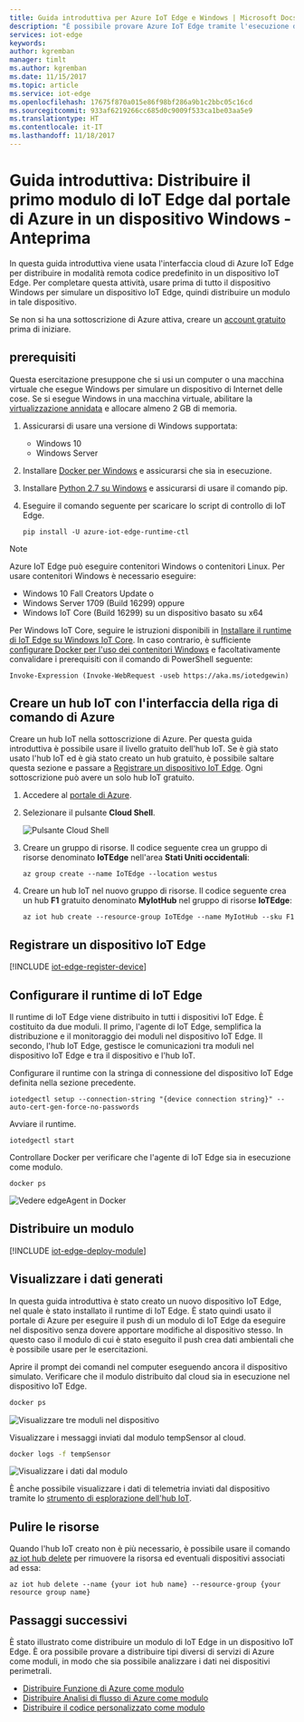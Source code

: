 ```yaml
---
title: Guida introduttiva per Azure IoT Edge e Windows | Microsoft Docs
description: "È possibile provare Azure IoT Edge tramite l'esecuzione di analisi in un dispositivo perimetrale simulato"
services: iot-edge
keywords: 
author: kgremban
manager: timlt
ms.author: kgremban
ms.date: 11/15/2017
ms.topic: article
ms.service: iot-edge
ms.openlocfilehash: 17675f870a015e86f98bf286a9b1c2bbc05c16cd
ms.sourcegitcommit: 933af6219266cc685d0c9009f533ca1be03aa5e9
ms.translationtype: HT
ms.contentlocale: it-IT
ms.lasthandoff: 11/18/2017
---
```

# <a name="quickstart-deploy-your-first-iot-edge-module-from-the-azure-portal-to-a-windows-device---preview"></a>Guida introduttiva: Distribuire il primo modulo di IoT Edge dal portale di Azure in un dispositivo Windows - Anteprima

In questa guida introduttiva viene usata l'interfaccia cloud di Azure IoT Edge per distribuire in modalità remota codice predefinito in un dispositivo IoT Edge. Per completare questa attività, usare prima di tutto il dispositivo Windows per simulare un dispositivo IoT Edge, quindi distribuire un modulo in tale dispositivo.

Se non si ha una sottoscrizione di Azure attiva, creare un [account gratuito][lnk-account] prima di iniziare.

## <a name="prerequisites"></a>prerequisiti

Questa esercitazione presuppone che si usi un computer o una macchina virtuale che esegue Windows per simulare un dispositivo di Internet delle cose. Se si esegue Windows in una macchina virtuale, abilitare la [virtualizzazione annidata][lnk-nested] e allocare almeno 2 GB di memoria. 

1. Assicurarsi di usare una versione di Windows supportata:
   * Windows 10 
   * Windows Server
2. Installare [Docker per Windows][lnk-docker] e assicurarsi che sia in esecuzione.
3. Installare [Python 2.7 su Windows][lnk-python] e assicurarsi di usare il comando pip.
4. Eseguire il comando seguente per scaricare lo script di controllo di IoT Edge.

   ```
   pip install -U azure-iot-edge-runtime-ctl
   ```

> [!NOTE]
> Azure IoT Edge può eseguire contenitori Windows o contenitori Linux. Per usare contenitori Windows è necessario eseguire:
>    * Windows 10 Fall Creators Update o
>    * Windows Server 1709 (Build 16299) oppure
>    * Windows IoT Core (Build 16299) su un dispositivo basato su x64
>
> Per Windows IoT Core, seguire le istruzioni disponibili in [Installare il runtime di IoT Edge su Windows IoT Core][lnk-install-iotcore]. In caso contrario, è sufficiente [configurare Docker per l'uso dei contenitori Windows][lnk-docker-containers] e facoltativamente convalidare i prerequisiti con il comando di PowerShell seguente:
>    ```
>    Invoke-Expression (Invoke-WebRequest -useb https://aka.ms/iotedgewin)
>    ```

## <a name="create-an-iot-hub-with-azure-cli"></a>Creare un hub IoT con l'interfaccia della riga di comando di Azure

Creare un hub IoT nella sottoscrizione di Azure. Per questa guida introduttiva è possibile usare il livello gratuito dell'hub IoT. Se è già stato usato l'hub IoT ed è già stato creato un hub gratuito, è possibile saltare questa sezione e passare a [Registrare un dispositivo IoT Edge][anchor-register]. Ogni sottoscrizione può avere un solo hub IoT gratuito. 

1. Accedere al [portale di Azure][lnk-portal]. 
1. Selezionare il pulsante **Cloud Shell**. 

   ![Pulsante Cloud Shell][1]

1. Creare un gruppo di risorse. Il codice seguente crea un gruppo di risorse denominato **IoTEdge** nell'area **Stati Uniti occidentali**:

   ```azurecli
   az group create --name IoTEdge --location westus
   ```

1. Creare un hub IoT nel nuovo gruppo di risorse. Il codice seguente crea un hub **F1** gratuito denominato **MyIotHub** nel gruppo di risorse **IoTEdge**:

   ```azurecli
   az iot hub create --resource-group IoTEdge --name MyIotHub --sku F1 
   ```

## <a name="register-an-iot-edge-device"></a>Registrare un dispositivo IoT Edge

[!INCLUDE [iot-edge-register-device](../../includes/iot-edge-register-device.md)]

## <a name="configure-the-iot-edge-runtime"></a>Configurare il runtime di IoT Edge

Il runtime di IoT Edge viene distribuito in tutti i dispositivi IoT Edge. È costituito da due moduli. Il primo, l'agente di IoT Edge, semplifica la distribuzione e il monitoraggio dei moduli nel dispositivo IoT Edge. Il secondo, l'hub IoT Edge, gestisce le comunicazioni tra moduli nel dispositivo IoT Edge e tra il dispositivo e l'hub IoT. 

Configurare il runtime con la stringa di connessione del dispositivo IoT Edge definita nella sezione precedente.

```
iotedgectl setup --connection-string "{device connection string}" --auto-cert-gen-force-no-passwords
```

Avviare il runtime.

```
iotedgectl start
```

Controllare Docker per verificare che l'agente di IoT Edge sia in esecuzione come modulo.

```
docker ps
```

![Vedere edgeAgent in Docker](./media/tutorial-simulate-device-windows/docker-ps.png)

## <a name="deploy-a-module"></a>Distribuire un modulo

[!INCLUDE [iot-edge-deploy-module](../../includes/iot-edge-deploy-module.md)]

## <a name="view-generated-data"></a>Visualizzare i dati generati

In questa guida introduttiva è stato creato un nuovo dispositivo IoT Edge, nel quale è stato installato il runtime di IoT Edge. È stato quindi usato il portale di Azure per eseguire il push di un modulo di IoT Edge da eseguire nel dispositivo senza dovere apportare modifiche al dispositivo stesso. In questo caso il modulo di cui è stato eseguito il push crea dati ambientali che è possibile usare per le esercitazioni. 

Aprire il prompt dei comandi nel computer eseguendo ancora il dispositivo simulato. Verificare che il modulo distribuito dal cloud sia in esecuzione nel dispositivo IoT Edge. 

```cmd
docker ps
```

![Visualizzare tre moduli nel dispositivo](./media/tutorial-simulate-device-windows/docker-ps2.png)

Visualizzare i messaggi inviati dal modulo tempSensor al cloud. 

```cmd
docker logs -f tempSensor
```

![Visualizzare i dati dal modulo](./media/tutorial-simulate-device-windows/docker-logs.png)

È anche possibile visualizzare i dati di telemetria inviati dal dispositivo tramite lo [strumento di esplorazione dell'hub IoT][lnk-iothub-explorer]. 
## <a name="clean-up-resources"></a>Pulire le risorse

Quando l'hub IoT creato non è più necessario, è possibile usare il comando [az iot hub delete][lnk-delete] per rimuovere la risorsa ed eventuali dispositivi associati ad essa:

```azurecli
az iot hub delete --name {your iot hub name} --resource-group {your resource group name}
```

## <a name="next-steps"></a>Passaggi successivi

È stato illustrato come distribuire un modulo di IoT Edge in un dispositivo IoT Edge. È ora possibile provare a distribuire tipi diversi di servizi di Azure come moduli, in modo che sia possibile analizzare i dati nei dispositivi perimetrali. 

* [Distribuire Funzione di Azure come modulo](tutorial-deploy-function.md)
* [Distribuire Analisi di flusso di Azure come modulo](tutorial-deploy-stream-analytics.md)
* [Distribuire il codice personalizzato come modulo](tutorial-csharp-module.md)


<!-- Images -->
[1]: ./media/quickstart/cloud-shell.png

<!-- Links -->
[lnk-docker]: https://docs.docker.com/docker-for-windows/install/ 
[lnk-docker-containers]: https://docs.microsoft.com/virtualization/windowscontainers/quick-start/quick-start-windows-10#2-switch-to-windows-containers
[lnk-python]: https://www.python.org/downloads/
[lnk-iothub-explorer]: https://github.com/azure/iothub-explorer
[lnk-account]: https://azure.microsoft.com/free
[lnk-portal]: https://portal.azure.com
[lnk-nested]: https://docs.microsoft.com/virtualization/hyper-v-on-windows/user-guide/nested-virtualization
[lnk-delete]: https://docs.microsoft.com/cli/azure/iot/hub?view=azure-cli-latest#az_iot_hub_delete
[lnk-install-iotcore]: how-to-install-iot-core.md

<!-- Anchor links -->
[anchor-register]: #register-an-iot-edge-device
